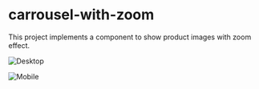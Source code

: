 # carrousel-with-zoom

This project implements a component to show product images with zoom effect.

![Desktop](https://github.com/janynnegomes/carrousel-with-zoom/blob/master/src/assets/images/desktop.gif?raw=true)

![Mobile](https://github.com/janynnegomes/carrousel-with-zoom/blob/master/src/assets/images/mobile.gif?raw=true)